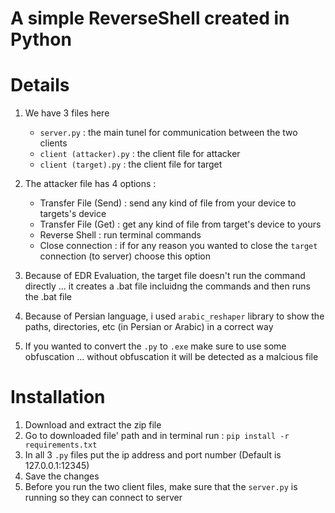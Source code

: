 # A simple ReverseShell created in Python 

# Details 
1. We have 3 files here 
    - ```server.py``` : the main tunel for communication between the two clients
    - ```client (attacker).py``` : the client file for attacker
    - ```client (target).py``` : the client file for target

    
2. The attacker file has 4 options :
    - Transfer File (Send) : send any kind of file from your device to targets's device 
    - Transfer File (Get) : get any kind of file from target's device to yours
    - Reverse Shell : run terminal commands 
    - Close connection : if for any reason you wanted to close the ```target``` connection (to server) choose this option

3. Because of EDR Evaluation, the target file doesn't run the command directly ... it creates a .bat file incluidng the commands and then runs the .bat file 

4. Because of Persian language, i used ```arabic_reshaper``` library to show the paths, directories, etc (in Persian or Arabic) in a correct way

5. If you wanted to convert the ```.py``` to ```.exe``` make sure to use some obfuscation ... without obfuscation it will be detected as a malcious file 


# Installation 

1. Download and extract the zip file
2. Go to downloaded file' path and in terminal run :
```pip install -r requirements.txt```
3. In all 3 ```.py``` files put the ip address and port number (Default is 127.0.0.1:12345)
4. Save the changes
5. Before you run the two client files, make sure that the ```server.py``` is running so they can connect to server
